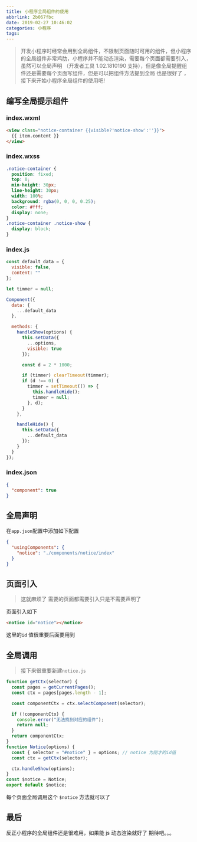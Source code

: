 ```yaml
---
title: 小程序全局组件的使用
abbrlink: 2b067fbc
date: 2019-02-27 10:46:02
categories: 小程序
tags:
---
```


> 开发小程序时经常会用到全局组件，不限制页面随时可用的组件，但小程序的全局组件非常鸡肋，小程序并不能动态渲染，需要每个页面都需要引入，虽然可以全局声明 （开发者工具 1.02.1810190 支持），但是像全局提醒组件还是需要每个页面写组件，但是可以把组件方法提到全局 也是很好了 ，接下来开始小程序全局组件的使用吧!

## 编写全局提示组件

### index.wxml

```html
<view class="notice-container {{visible?'notice-show':''}}">
  {{ item.content }}
</view>
```

### index.wxss

```css
.notice-container {
  position: fixed;
  top: 0;
  min-height: 30px;
  line-height: 30px;
  width: 100%;
  background: rgba(0, 0, 0, 0.25);
  color: #fff;
  display: none;
}
.notice-container .notice-show {
  display: block;
}
```

### index.js

```js
const default_data = {
  visible: false,
  content: ""
};

let timmer = null;

Component({
  data: {
    ...default_data
  },

  methods: {
    handleShow(options) {
      this.setData({
        ...options,
        visible: true
      });

      const d = 2 * 1000;

      if (timmer) clearTimeout(timmer);
      if (d !== 0) {
        timmer = setTimeout(() => {
          this.handleHide();
          timmer = null;
        }, d);
      }
    },

    handleHide() {
      this.setData({
        ...default_data
      });
    }
  }
});
```

### index.json

```json
{
  "component": true
}
```

## 全局声明

在`app.json`配置中添加如下配置

```json
{
  "usingComponents": {
    "notice": "./components/notice/index"
  }
}
```

## 页面引入

> 这就麻烦了 需要的页面都需要引入只是不需要声明了

页面引入如下

```html
<notice id="notice"></notice>
```

这里的`id` 值很重要后面要用到

## 全局调用

> 接下来很重要新建`notice.js`

```js
function getCtx(selector) {
  const pages = getCurrentPages();
  const ctx = pages[pages.length - 1];

  const componentCtx = ctx.selectComponent(selector);

  if (!componentCtx) {
    console.error("无法找到对应的组件");
    return null;
  }
  return componentCtx;
}
function Notice(options) {
  const { selector = "#notice" } = options; // notice 为刚才的id值
  const ctx = getCtx(selector);

  ctx.handleShow(options);
}
const $notice = Notice;
export default $notice;
```

每个页面全局调用这个 `$notice` 方法就可以了

## 最后

反正小程序的全局组件还是很难用，如果能 js 动态渲染就好了 期待吧。。。

